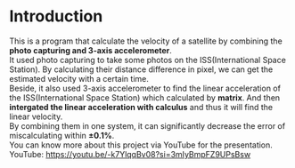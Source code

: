 # Introduction
This is a program that calculate the velocity of a satellite by combining the **photo capturing and 3-axis accelerometer**.<br>
It used photo capturing to take some photos on the ISS(International Space Station). By calculating their distance difference in pixel, we can get the estimated velocity with a certain time.<br>
Beside, it also used 3-axis accelerometer to find the linear acceleration of the ISS(International Space Station) which calculated by **matrix**. And then **intergated the linear acceleration with calculus** and thus it will find the linear velocity.<br>
By combining them in one system, it can significantly decrease the error of miscalculating within **±0.1%**.<br>
You can know more about this project via YouTube for the presentation.<br>
YouTube: https://youtu.be/-k7YlqqBv08?si=3mIyBmpFZ9UPsBsw<br>

